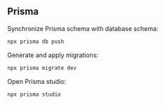 ## Prisma

Synchronize Prisma schema with database schema:

```bash
npx prisma db push
```

Generate and apply migrations:

```bash
npx prisma migrate dev
```

Open Prisma studio:

```bash
npx prisma studio
```
